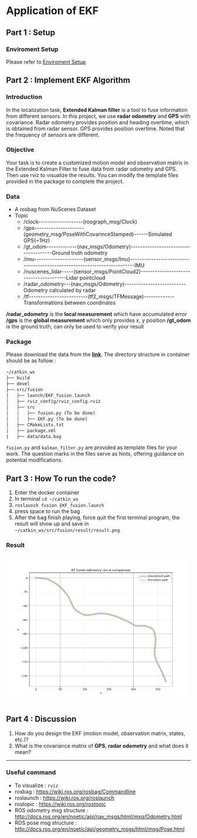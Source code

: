# Application of EKF

## Part 1 : Setup
### Enviroment Setup

Please refer to [Enviroment Setup](https://hackmd.io/iEpGB4jXRIqkL8kOykUC3A#Enviroment-Setup)

## Part 2 : Implement EKF Algorithm
### Introduction
In the localization task, **Extended Kalman filter** is a tool to fuse information from different sensors. In this project, we use **radar odometry** and **GPS** with covariance. Radar odometry provides position and heading overtime, which is obtained from radar sensor. GPS provides position overtime. Noted that the frequency of sensors are different.

### Objective
Your task is to create a customized motion model and observation matrix in the Extended Kalman Filter to fuse data from radar odometry and GPS. Then use rviz to visualize the results. You can modify the template files provided in the package to complete the project.

### Data
* A rosbag from NuScenes Dataset
* Topic 
  - /clock-------------------(rosgraph_msg/Clock)
  - /gps---------------------(geometry_msg/PoseWithCovarinceStamped)------Simulated GPS(~1Hz)
  - /gt_odom-------------(nav_msgs/Odometry)-------------------------------------Ground truth odometry
  - /imu---------------------(sensor_msgs/Imu)------------------------------------------------------------------------IMU
  - /nuscenes_lidar-----(sensor_msgs/PointCloud2)---------------------------------------Lidar pointcloud
  - /radar_odometry---(nav_msgs/Odometry)--------------------------Odometry calculated by radar
  - /tf-------------------------(tf2_msgs/TFMessage)-------------Transformations between coordinates

**/radar_odometry** is the **local measurement** which have accumulated error
**/gps** is the **global measurement** which only provides x, y position
**/gt_odom** is the ground truth, can only be used to verify your result

### Package
Please download the data from the [**link**](https://drive.google.com/drive/folders/1_Z6AUrWdgF_LvK_2a47P-OtPwOcWkYTv).
The directory structure in container should be as follow : 
```
~/catkin_ws
├── build
├── devel
├── src/fusion
│   ├── launch/EKF_fusion.launch
│   ├── rviz_config/rviz_config.rviz
│   ├── src
│   │   ├── fusion.py (To be done)
│   │   ├── EKF.py (To be done)
│   ├── CMakeLists.txt
│   ├── package.xml
|   ├── data/data.bag
```
`fusion.py` and `kalman_filter.py` are provided as template files for your work. The question marks in the files serve as hints, offering guidance on potential modifications.

## Part 3 :  How To run the code?
1. Enter the docker container
2. In terminal `cd ~/catkin_ws`
3. `roslaunch fusion EKF_fusion.launch `
4. press space to run the bag
5. After the bag finish playing, force quit the first terminal program, the result will show up and save in `~/catkin_ws/src/fusion/result/result.png`

### Result
![Alt text](result.png)

## Part 4 :  Discussion
1. How do you design the EKF (motion model, observation matrix, states, etc.)?
2. What is the covariance matrix of **GPS**, **radar odometry** and what does it mean?

---
### Useful command
* To visualize : `rviz`
* rosbag : https://wiki.ros.org/rosbag/Commandline
* roslaunch : https://wiki.ros.org/roslaunch
* rostopic : https://wiki.ros.org/rostopic
* ROS odometry msg structure : http://docs.ros.org/en/noetic/api/nav_msgs/html/msg/Odometry.html
* ROS pose msg structure : http://docs.ros.org/en/noetic/api/geometry_msgs/html/msg/Pose.html



